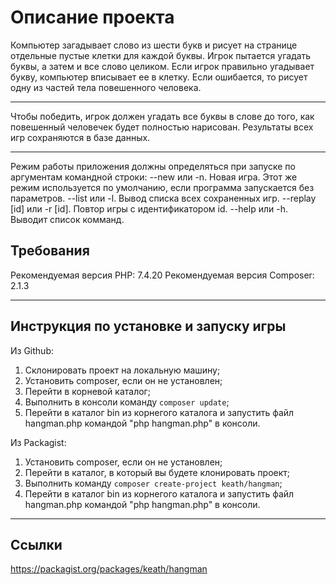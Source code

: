 # Описание проекта

Компьютер загадывает слово из шести букв и рисует на странице отдельные пустые клетки для каждой буквы. Игрок пытается угадать буквы, а затем и все слово целиком. Если игрок правильно угадывает букву, компьютер вписывает ее в клетку. Если ошибается, то рисует одну из частей тела повешенного человека.

* * *

Чтобы победить, игрок должен угадать все буквы в слове до того, как повешенный человечек будет полностью нарисован. Результаты всех игр сохраняются в базе данных.

* * *

Режим работы приложения должны определяться при запуске по аргументам командной строки:
--new или -n. Новая игра. Этот же режим используется по умолчанию, если программа запускается без параметров.
--list или -l. Вывод списка всех сохраненных игр.
--replay [id] или -r [id]. Повтор игры с идентификатором id.
--help или -h. Выводит список комманд.

## Требования

Рекомендуемая версия PHP: 7.4.20
Рекомендуемая версия Composer: 2.1.3

* * *

## Инструкция по установке и запуску игры

Из Github:

1. Склонировать проект на локальную машину;
2. Установить composer, если он не установлен;
3. Перейти в корневой каталог;
4. Выполнить в консоли команду `composer update`;
5. Перейти в каталог bin из корнегого каталога и запустить файл hangman.php командой "php hangman.php" в консоли.

Из Packagist:

1. Установить composer, если он не установлен;
2. Перейти в каталог, в который вы будете клонировать проект;
3. Выполнить команду `composer create-project keath/hangman`;
4. Перейти в каталог bin из корнегого каталога и запустить файл hangman.php командой "php hangman.php" в консоли.

* * *

## Ссылки

https://packagist.org/packages/keath/hangman